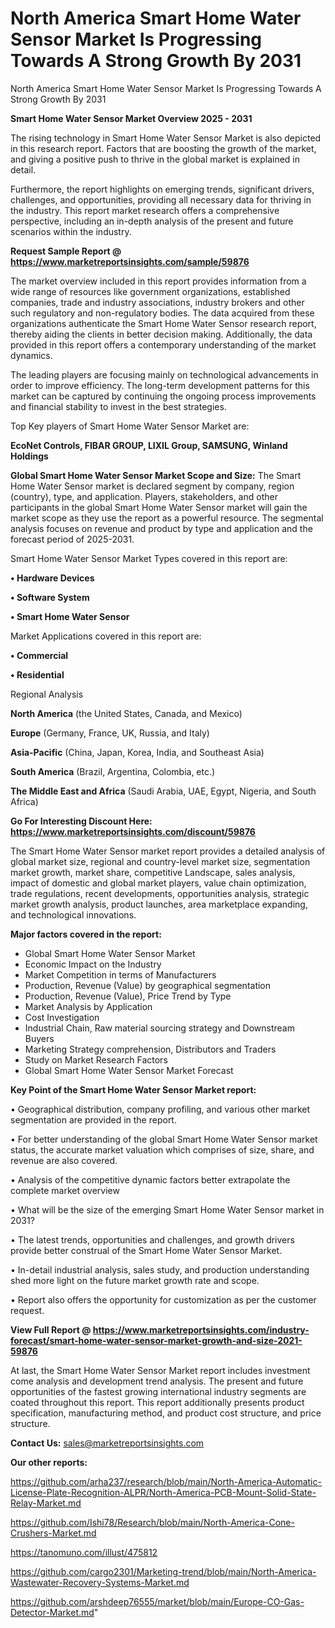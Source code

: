 # North America Smart Home Water Sensor Market Is Progressing Towards A Strong Growth By 2031
North America Smart Home Water Sensor Market Is Progressing Towards A Strong Growth By 2031

<Strong> Smart Home Water Sensor Market Overview 2025 - 2031</strong>

The rising technology in Smart Home Water Sensor Market is also depicted in this research report. Factors that are boosting the growth of the market, and giving a positive push to thrive in the global market is explained in detail.

Furthermore, the report highlights on emerging trends, significant drivers, challenges, and opportunities, providing all necessary data for thriving in the industry. This report market research offers a comprehensive perspective, including an in-depth analysis of the present and future scenarios within the industry.

<strong>Request Sample Report @ <a href=https://www.marketreportsinsights.com/sample/59876>https://www.marketreportsinsights.com/sample/59876</a></strong>

The market overview included in this report provides information from a wide range of resources like government organizations, established companies, trade and industry associations, industry brokers and other such regulatory and non-regulatory bodies. The data acquired from these organizations authenticate the Smart Home Water Sensor research report, thereby aiding the clients in better decision making. Additionally, the data provided in this report offers a contemporary understanding of the market dynamics.

The leading players are focusing mainly on technological advancements in order to improve efficiency. The long-term development patterns for this market can be captured by continuing the ongoing process improvements and financial stability to invest in the best strategies.

Top Key players of Smart Home Water Sensor Market are:

<strong>EcoNet Controls, FIBAR GROUP, LIXIL Group, SAMSUNG, Winland Holdings</strong>

<strong><b>Global Smart Home Water Sensor Market Scope and Size:</b></strong>
The Smart Home Water Sensor market is declared segment by company, region (country), type, and application. Players, stakeholders, and other participants in the global Smart Home Water Sensor market will gain the market scope as they use the report as a powerful resource. The segmental analysis focuses on revenue and product by type and application and the forecast period of 2025-2031.

Smart Home Water Sensor Market Types covered in this report are:

<strong>• Hardware Devices

• Software System

• Smart Home Water Sensor</strong>

Market Applications covered in this report are:

<strong>• Commercial

• Residential</strong> 

Regional Analysis

<strong>North America</strong> (the United States, Canada, and Mexico)

<strong>Europe</strong> (Germany, France, UK, Russia, and Italy)

<strong>Asia-Pacific</strong> (China, Japan, Korea, India, and Southeast Asia)

<strong>South America</strong> (Brazil, Argentina, Colombia, etc.)

<strong>The Middle East and Africa</strong> (Saudi Arabia, UAE, Egypt, Nigeria, and South Africa)

<strong>Go For Interesting Discount Here: <a href=https://www.marketreportsinsights.com/discount/59876>https://www.marketreportsinsights.com/discount/59876</a></strong>

The Smart Home Water Sensor market report provides a detailed analysis of global market size, regional and country-level market size, segmentation market growth, market share, competitive Landscape, sales analysis, impact of domestic and global market players, value chain optimization, trade regulations, recent developments, opportunities analysis, strategic market growth analysis, product launches, area marketplace expanding, and technological innovations.

<strong><b>Major factors covered in the report:</b></strong>
<ul>
  <li>Global Smart Home Water Sensor Market </li>
  <li>Economic Impact on the Industry</li>
  <li>Market Competition in terms of Manufacturers</li>
  <li>Production, Revenue (Value) by geographical segmentation</li>
  <li>Production, Revenue (Value), Price Trend by Type</li>
  <li>Market Analysis by Application</li>
  <li>Cost Investigation</li>
  <li>Industrial Chain, Raw material sourcing strategy and Downstream Buyers</li>
  <li>Marketing Strategy comprehension, Distributors and Traders</li>
  <li>Study on Market Research Factors</li>
  <li>Global Smart Home Water Sensor Market Forecast</li>
</ul>

<strong><b>Key Point of the Smart Home Water Sensor Market report:</b></strong>

• Geographical distribution, company profiling, and various other market segmentation are provided in the report.

• For better understanding of the global Smart Home Water Sensor market status, the accurate market valuation which comprises of size, share, and revenue are also covered.

• Analysis of the competitive dynamic factors better extrapolate the complete market overview

• What will be the size of the emerging Smart Home Water Sensor market in 2031?

• The latest trends, opportunities and challenges, and growth drivers provide better construal of the Smart Home Water Sensor Market.

• In-detail industrial analysis, sales study, and production understanding shed more light on the future market growth rate and scope.

• Report also offers the opportunity for customization as per the customer request.

<strong><b>View Full Report @ <a href=https://www.marketreportsinsights.com/industry-forecast/smart-home-water-sensor-market-growth-and-size-2021-59876>https://www.marketreportsinsights.com/industry-forecast/smart-home-water-sensor-market-growth-and-size-2021-59876</a></b></strong>


At last, the Smart Home Water Sensor Market report includes investment come analysis and development trend analysis. The present and future opportunities of the fastest growing international industry segments are coated throughout this report. This report additionally presents product specification, manufacturing method, and product cost structure, and price structure.

<strong>Contact Us:</strong>
sales@marketreportsinsights.com

<strong>Our other reports:</strong>

<a href=https://github.com/arha237/research/blob/main/North-America-Automatic-License-Plate-Recognition-ALPR/North-America-PCB-Mount-Solid-State-Relay-Market.md>https://github.com/arha237/research/blob/main/North-America-Automatic-License-Plate-Recognition-ALPR/North-America-PCB-Mount-Solid-State-Relay-Market.md</a>

<a href=https://github.com/Ishi78/Research/blob/main/North-America-Cone-Crushers-Market.md>https://github.com/Ishi78/Research/blob/main/North-America-Cone-Crushers-Market.md</a>

<a href=https://tanomuno.com/illust/475812>https://tanomuno.com/illust/475812</a>

<a href=https://github.com/cargo2301/Marketing-trend/blob/main/North-America-Wastewater-Recovery-Systems-Market.md>https://github.com/cargo2301/Marketing-trend/blob/main/North-America-Wastewater-Recovery-Systems-Market.md</a>

<a href=https://github.com/arshdeep76555/market/blob/main/Europe-CO-Gas-Detector-Market.md>https://github.com/arshdeep76555/market/blob/main/Europe-CO-Gas-Detector-Market.md</a>"

